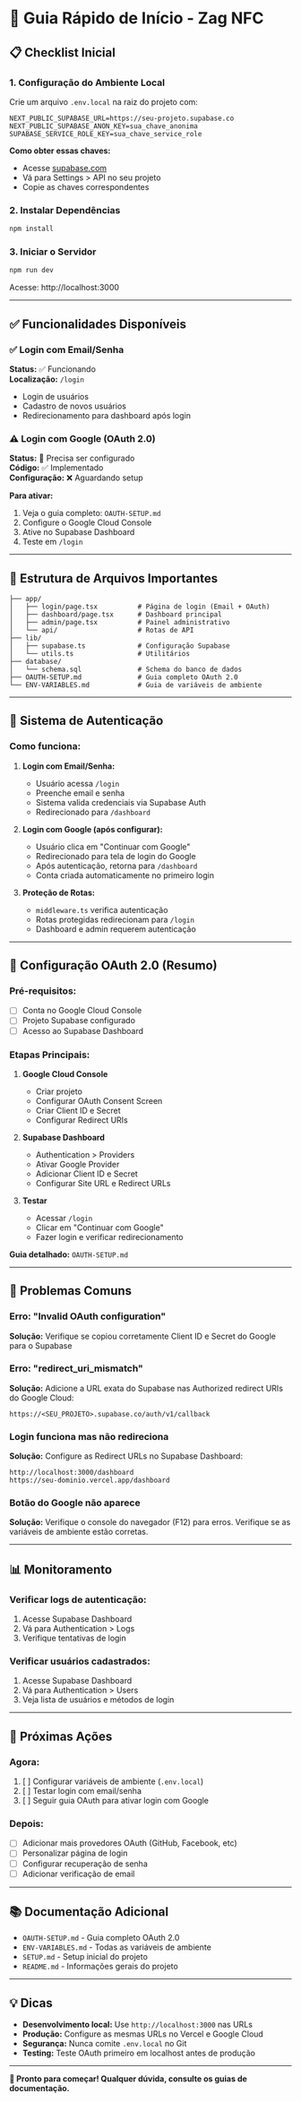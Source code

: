 # 🚀 Guia Rápido de Início - Zag NFC

## 📋 Checklist Inicial

### 1. Configuração do Ambiente Local

Crie um arquivo `.env.local` na raiz do projeto com:

```env
NEXT_PUBLIC_SUPABASE_URL=https://seu-projeto.supabase.co
NEXT_PUBLIC_SUPABASE_ANON_KEY=sua_chave_anonima
SUPABASE_SERVICE_ROLE_KEY=sua_chave_service_role
```

**Como obter essas chaves:**
- Acesse [supabase.com](https://supabase.com)
- Vá para Settings > API no seu projeto
- Copie as chaves correspondentes

### 2. Instalar Dependências

```bash
npm install
```

### 3. Iniciar o Servidor

```bash
npm run dev
```

Acesse: http://localhost:3000

---

## ✅ Funcionalidades Disponíveis

### ✅ Login com Email/Senha
**Status:** ✅ Funcionando  
**Localização:** `/login`  
- Login de usuários
- Cadastro de novos usuários
- Redirecionamento para dashboard após login

### ⚠️ Login com Google (OAuth 2.0)
**Status:** 🔧 Precisa ser configurado  
**Código:** ✅ Implementado  
**Configuração:** ❌ Aguardando setup

**Para ativar:**
1. Veja o guia completo: `OAUTH-SETUP.md`
2. Configure o Google Cloud Console
3. Ative no Supabase Dashboard
4. Teste em `/login`

---

## 📁 Estrutura de Arquivos Importantes

```
├── app/
│   ├── login/page.tsx          # Página de login (Email + OAuth)
│   ├── dashboard/page.tsx      # Dashboard principal
│   ├── admin/page.tsx          # Painel administrativo
│   └── api/                    # Rotas de API
├── lib/
│   ├── supabase.ts             # Configuração Supabase
│   └── utils.ts                # Utilitários
├── database/
│   └── schema.sql              # Schema do banco de dados
├── OAUTH-SETUP.md              # Guia completo OAuth 2.0
└── ENV-VARIABLES.md            # Guia de variáveis de ambiente
```

---

## 🔐 Sistema de Autenticação

### Como funciona:

1. **Login com Email/Senha:**
   - Usuário acessa `/login`
   - Preenche email e senha
   - Sistema valida credenciais via Supabase Auth
   - Redirecionado para `/dashboard`

2. **Login com Google (após configurar):**
   - Usuário clica em "Continuar com Google"
   - Redirecionado para tela de login do Google
   - Após autenticação, retorna para `/dashboard`
   - Conta criada automaticamente no primeiro login

3. **Proteção de Rotas:**
   - `middleware.ts` verifica autenticação
   - Rotas protegidas redirecionam para `/login`
   - Dashboard e admin requerem autenticação

---

## 🔧 Configuração OAuth 2.0 (Resumo)

### Pré-requisitos:
- [ ] Conta no Google Cloud Console
- [ ] Projeto Supabase configurado
- [ ] Acesso ao Supabase Dashboard

### Etapas Principais:

1. **Google Cloud Console**
   - Criar projeto
   - Configurar OAuth Consent Screen
   - Criar Client ID e Secret
   - Configurar Redirect URIs

2. **Supabase Dashboard**
   - Authentication > Providers
   - Ativar Google Provider
   - Adicionar Client ID e Secret
   - Configurar Site URL e Redirect URLs

3. **Testar**
   - Acessar `/login`
   - Clicar em "Continuar com Google"
   - Fazer login e verificar redirecionamento

**Guia detalhado:** `OAUTH-SETUP.md`

---

## 🚨 Problemas Comuns

### Erro: "Invalid OAuth configuration"
**Solução:** Verifique se copiou corretamente Client ID e Secret do Google para o Supabase

### Erro: "redirect_uri_mismatch"
**Solução:** Adicione a URL exata do Supabase nas Authorized redirect URIs do Google Cloud:
```
https://<SEU_PROJETO>.supabase.co/auth/v1/callback
```

### Login funciona mas não redireciona
**Solução:** Configure as Redirect URLs no Supabase Dashboard:
```
http://localhost:3000/dashboard
https://seu-dominio.vercel.app/dashboard
```

### Botão do Google não aparece
**Solução:** Verifique o console do navegador (F12) para erros. Verifique se as variáveis de ambiente estão corretas.

---

## 📊 Monitoramento

### Verificar logs de autenticação:
1. Acesse Supabase Dashboard
2. Vá para Authentication > Logs
3. Verifique tentativas de login

### Verificar usuários cadastrados:
1. Acesse Supabase Dashboard
2. Vá para Authentication > Users
3. Veja lista de usuários e métodos de login

---

## 🎯 Próximas Ações

### Agora:
1. [ ] Configurar variáveis de ambiente (`.env.local`)
2. [ ] Testar login com email/senha
3. [ ] Seguir guia OAuth para ativar login com Google

### Depois:
- [ ] Adicionar mais provedores OAuth (GitHub, Facebook, etc)
- [ ] Personalizar página de login
- [ ] Configurar recuperação de senha
- [ ] Adicionar verificação de email

---

## 📚 Documentação Adicional

- `OAUTH-SETUP.md` - Guia completo OAuth 2.0
- `ENV-VARIABLES.md` - Todas as variáveis de ambiente
- `SETUP.md` - Setup inicial do projeto
- `README.md` - Informações gerais do projeto

---

## 💡 Dicas

- **Desenvolvimento local:** Use `http://localhost:3000` nas URLs
- **Produção:** Configure as mesmas URLs no Vercel e Google Cloud
- **Segurança:** Nunca comite `.env.local` no Git
- **Testing:** Teste OAuth primeiro em localhost antes de produção

---

**🎉 Pronto para começar! Qualquer dúvida, consulte os guias de documentação.**

